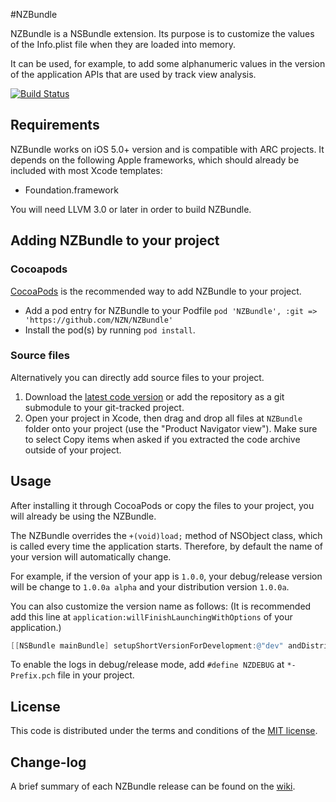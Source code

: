 #NZBundle

NZBundle is a NSBundle extension. Its purpose is to customize the values ​​of the Info.plist file when they are loaded into memory.

It can be used, for example, to add some alphanumeric values ​​in the version of the application APIs that are used by track view analysis.

[![Build Status](https://api.travis-ci.org/NZN/NZBundle.png)](https://api.travis-ci.org/NZN/NZBundle.png)

## Requirements

NZBundle works on iOS 5.0+ version and is compatible with ARC projects. It depends on the following Apple frameworks, which should already be included with most Xcode templates:

* Foundation.framework

You will need LLVM 3.0 or later in order to build NZBundle.

## Adding NZBundle to your project

### Cocoapods

[CocoaPods](http://cocoapods.org) is the recommended way to add NZBundle to your project.

* Add a pod entry for NZBundle to your Podfile `pod 'NZBundle', :git => 'https://github.com/NZN/NZBundle'`
* Install the pod(s) by running `pod install`.

### Source files

Alternatively you can directly add source files to your project.

1. Download the [latest code version](https://github.com/NZN/NZBundle/archive/master.zip) or add the repository as a git submodule to your git-tracked project.
2. Open your project in Xcode, then drag and drop all files at `NZBundle` folder onto your project (use the "Product Navigator view"). Make sure to select Copy items when asked if you extracted the code archive outside of your project.

## Usage

After installing it through CocoaPods or copy the files to your project, you will already be using the NZBundle.

The NZBundle overrides the `+(void)load;` method of NSObject class, which is called every time the application starts. Therefore, by default the name of your version will automatically change.

For example, if the version of your app is `1.0.0`, your debug/release version will be change to `1.0.0a alpha` and your distribution version `1.0.0a`.

You can also customize the version name as follows: (It is recommended add this line at `application:willFinishLaunchingWithOptions` of your application.)

```objective-c
[[NSBundle mainBundle] setupShortVersionForDevelopment:@"dev" andDistribution:@"prd"];
```

To enable the logs in debug/release mode, add `#define NZDEBUG` at `*-Prefix.pch` file in your project.

## License

This code is distributed under the terms and conditions of the [MIT license](LICENSE).

## Change-log

A brief summary of each NZBundle release can be found on the [wiki](https://github.com/NZN/NZBundle/wiki/Change-log).